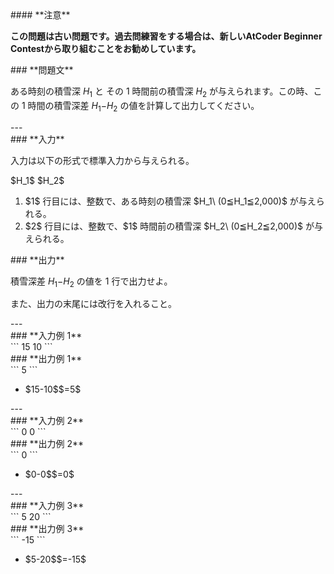 <div>

<div>
#### **注意**
<p>
<b>
この問題は古い問題です。過去問練習をする場合は、新しいAtCoder Beginner Contestから取り組むことをお勧めしています。</b>
</p>
### **問題文**
<section>

ある時刻の積雪深 $H_1$ と その $1$ 時間前の積雪深 $H_2$ が与えられます。この時、この $1$ 時間の積雪深差 $H_1$$-$$H_2$ の値を計算して出力してください。

</section>
</div>
---
<div>
<div>
### **入力**
<section>

入力は以下の形式で標準入力から与えられる。
<div>
$H_1$
$H_2$
</div>
<ol>
<li>
$1$ 行目には、整数で、ある時刻の積雪深 $H_1\ (0≦H_1≦2,000)$ が与えられる。</li>
<li>
$2$ 行目には、整数で、$1$ 時間前の積雪深 $H_2\ (0≦H_2≦2,000)$ が与えられる。</li>
</ol>
</section>
</div>
<div>
### **出力**
<section>

積雪深差 $H_1$$-$$H_2$ の値を $1$ 行で出力せよ。

また、出力の末尾には改行を入れること。
</section>
</div>
</div>
---
<div>
### **入力例 1**
<section>
```
15
10
```
</section>
</div>
<div>
### **出力例 1**
<section>
```
5
```
<ul>
<li>
$15-10$$=5$</li>
</ul>
</section>
</div>
---
<div>
### **入力例 2**
<section>
```
0
0
```
</section>
</div>
<div>
### **出力例 2**
<section>
```
0
```
<ul>
<li>
$0-0$$=0$</li>
</ul>
</section>
</div>
---
<div>
### **入力例 3**
<section>
```
5
20
```
</section>
</div>
<div>
### **出力例 3**
<section>
```
-15
```
<ul>
<li>
$5-20$$=-15$</li>
</ul>
</section>
</div>

</div>
